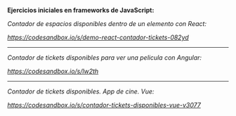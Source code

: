 **Ejercicios iniciales en frameworks de JavaScript:**


*Contador de espacios disponibles dentro de un elemento con React:*

_https://codesandbox.io/s/demo-react-contador-tickets-082yd_

*********

*Contador de tickets disponibles para ver una pelicula con Angular:*

_https://codesandbox.io/s/lw2th_

*********

*Contador de tickets disponibles. App de cine. Vue:*

_https://codesandbox.io/s/contador-tickets-disponibles-vue-v3077_
